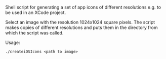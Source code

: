 Shell script for generating a set of app icons of different resolutions e.g. to be used in an XCode project.

Select an image with the resolution 1024x1024 square pixels. The script makes copies of different resolutions and puts them in the directory from which the script was called.

Usage:

``` shell
./createiOSIcons <path to image>
```

